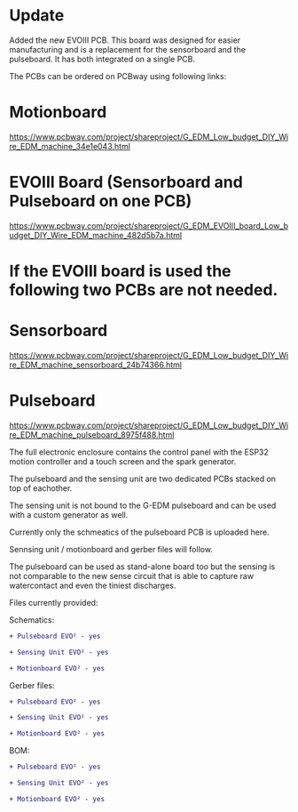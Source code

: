 # Update

Added the new EVOIII PCB. This board was designed for easier manufacturing and is a replacement for the sensorboard and the pulseboard. It has both integrated on a single PCB.



The PCBs can be ordered on PCBway using following links:

# Motionboard
https://www.pcbway.com/project/shareproject/G_EDM_Low_budget_DIY_Wire_EDM_machine_34e1e043.html

# EVOIII Board (Sensorboard and Pulseboard on one PCB)
https://www.pcbway.com/project/shareproject/G_EDM_EVOIII_board_Low_budget_DIY_Wire_EDM_machine_482d5b7a.html



# If the EVOIII board is used the following two PCBs are not needed.

# Sensorboard 
https://www.pcbway.com/project/shareproject/G_EDM_Low_budget_DIY_Wire_EDM_machine_sensorboard_24b74366.html

# Pulseboard
https://www.pcbway.com/project/shareproject/G_EDM_Low_budget_DIY_Wire_EDM_machine_pulseboard_8975f488.html



The full electronic enclosure contains the control panel with the ESP32 motion controller and a touch screen and the spark generator.

The pulseboard and the sensing unit are two dedicated PCBs stacked on top of eachother.

The sensing unit is not bound to the G-EDM pulseboard and can be used with a custom generator as well.

Currently only the schmeatics of the pulseboard PCB is uploaded here.

Sennsing unit / motionboard and gerber files will follow.

The pulseboard can be used as stand-alone board too but the sensing is not comparable to the new sense circuit that is able to capture raw watercontact and even the tiniest discharges.


Files currently provided:


Schematics:
```diff
+ Pulseboard EVO² - yes
```
```diff
+ Sensing Unit EVO² - yes
```
```diff
+ Motionboard EVO² - yes
```


Gerber files:
```diff
+ Pulseboard EVO² - yes
```
```diff
+ Sensing Unit EVO² - yes
```
```diff
+ Motionboard EVO² - yes
```

BOM:
```diff
+ Pulseboard EVO² - yes
```
```diff
+ Sensing Unit EVO² - yes
```
```diff
+ Motionboard EVO² - yes
```
